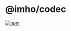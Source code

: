 # @imho/codec

[![npm](https://img.shields.io/npm/v/@imho/codec)](https://www.npmjs.com/package/@imho/codec)
